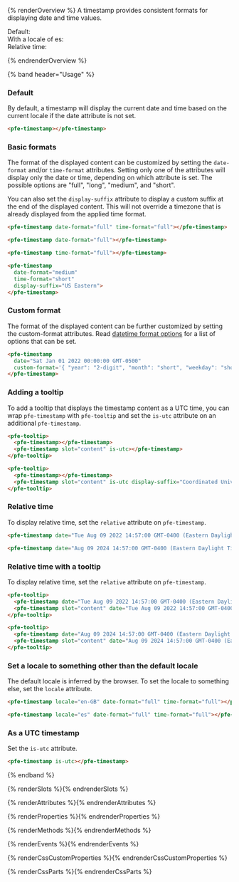 {% renderOverview %}
  A timestamp provides consistent formats for displaying date and time values.

  <div>Default:<strong><pfe-timestamp></pfe-timestamp></strong></div>
  <div>With a locale of es:<strong><pfe-timestamp time-format="medium" date-format="long" locale="es"></pfe-timestamp></strong></div>
  <div>Relative time:<strong><pfe-timestamp relative></pfe-timestamp></strong></div>

{% endrenderOverview %}

{% band header="Usage" %}
  ### Default
  By default, a timestamp will display the current date and time based on the current locale if the date attribute is not set.
  
  <pfe-timestamp></pfe-timestamp>
  ```html
  <pfe-timestamp></pfe-timestamp>
  ```

  ### Basic formats
  The format of the displayed content can be customized by setting the `date-format` and/or `time-format` attributes. Setting only one of the attributes will display only the date or time, depending on which attribute is set. The possible options are "full", "long", "medium", and "short".

  You can also set the `display-suffix` attribute to display a custom suffix at the end of the displayed content. This will not override a timezone that is already displayed from the applied time format.

  <pfe-timestamp date-format="full" time-format="full"></pfe-timestamp>
  ```html
  <pfe-timestamp date-format="full" time-format="full"></pfe-timestamp>
  ```

  <pfe-timestamp date-format="full"></pfe-timestamp>
  ```html
  <pfe-timestamp date-format="full"></pfe-timestamp>
  ```

  <pfe-timestamp time-format="full"></pfe-timestamp>
  ```html
  <pfe-timestamp time-format="full"></pfe-timestamp>
  ```

  <pfe-timestamp date-format="medium" time-format="short" display-suffix="US Eastern"></pfe-timestamp>
  ```html
  <pfe-timestamp
    date-format="medium"
    time-format="short"
    display-suffix="US Eastern">
  </pfe-timestamp>
  ```

  ### Custom format
  The format of the displayed content can be further customized by setting the custom-format attributes. Read [datetime format options](https://developer.mozilla.org/en-US/docs/Web/JavaScript/Reference/Global_Objects/Intl/DateTimeFormat/DateTimeFormat#options) for a list of options that can be set.

  <pfe-timestamp date="Sat Jan 01 2022 00:00:00 GMT-0500" custom-format='{ "year": "2-digit", "month": "short", "weekday": "short", "day": "numeric", "hour": "numeric" }'></pfe-timestamp>
  ```html
  <pfe-timestamp
    date="Sat Jan 01 2022 00:00:00 GMT-0500"
    custom-format='{ "year": "2-digit", "month": "short", "weekday": "short", "day": "numeric", "hour": "numeric" }'>
  </pfe-timestamp>
  ```

  ### Adding a tooltip
  To add a tooltip that displays the timestamp content as a UTC time, you can wrap `pfe-timestamp` with `pfe-tooltip` and set the `is-utc` attribute on an additional `pfe-timestamp`.

  <pfe-tooltip>
    <pfe-timestamp></pfe-timestamp>
    <pfe-timestamp slot="content" is-utc></pfe-timestamp>
  </pfe-tooltip>

  ```html
  <pfe-tooltip>
    <pfe-timestamp></pfe-timestamp>
    <pfe-timestamp slot="content" is-utc></pfe-timestamp>
  </pfe-tooltip>
  ```

  <pfe-tooltip>
    <pfe-timestamp></pfe-timestamp>
    <pfe-timestamp slot="content" is-utc display-suffix="Coordinated Universal Time"></pfe-timestamp>
  </pfe-tooltip>

  ```html
  <pfe-tooltip>
    <pfe-timestamp></pfe-timestamp>
    <pfe-timestamp slot="content" is-utc display-suffix="Coordinated Universal Time"></pfe-timestamp>
  </pfe-tooltip>
  ```

  ### Relative time
  To display relative time, set the `relative` attribute on `pfe-timestamp`.

  <pfe-timestamp date="Tue Aug 09 2022 14:57:00 GMT-0400 (Eastern Daylight Time)" relative></pfe-timestamp>

  ```html
  <pfe-timestamp date="Tue Aug 09 2022 14:57:00 GMT-0400 (Eastern Daylight Time)" relative></pfe-timestamp>
  ```

  <pfe-timestamp date="Aug 09 2024 14:57:00 GMT-0400 (Eastern Daylight Time)" relative></pfe-timestamp>

  ```html
  <pfe-timestamp date="Aug 09 2024 14:57:00 GMT-0400 (Eastern Daylight Time)" relative></pfe-timestamp>
  ```

  ### Relative time with a tooltip
  To display relative time, set the `relative` attribute on `pfe-timestamp`.

  <pfe-tooltip>
    <pfe-timestamp date="Tue Aug 09 2022 14:57:00 GMT-0400 (Eastern Daylight Time)" relative></pfe-timestamp>
    <pfe-timestamp slot="content" date="Tue Aug 09 2022 14:57:00 GMT-0400 (Eastern Daylight Time)"></pfe-timestamp>
  </pfe-tooltip>

  ```html
  <pfe-tooltip>
    <pfe-timestamp date="Tue Aug 09 2022 14:57:00 GMT-0400 (Eastern Daylight Time)" relative></pfe-timestamp>
    <pfe-timestamp slot="content" date="Tue Aug 09 2022 14:57:00 GMT-0400 (Eastern Daylight Time)"></pfe-timestamp>
  </pfe-tooltip>
  ```

  <pfe-tooltip>
    <pfe-timestamp date="Aug 09 2024 14:57:00 GMT-0400 (Eastern Daylight Time)" relative></pfe-timestamp>
    <pfe-timestamp slot="content" date="Aug 09 2024 14:57:00 GMT-0400 (Eastern Daylight Time)"></pfe-timestamp>
  </pfe-tooltip>

  ```html
  <pfe-tooltip>
    <pfe-timestamp date="Aug 09 2024 14:57:00 GMT-0400 (Eastern Daylight Time)" relative></pfe-timestamp>
    <pfe-timestamp slot="content" date="Aug 09 2024 14:57:00 GMT-0400 (Eastern Daylight Time)"></pfe-timestamp>
  </pfe-tooltip>
  ```

  ### Set a locale to something other than the default locale
  The default locale is inferred by the browser. To set the locale to something else, set the `locale` attribute.
  
  <pfe-timestamp locale="en-GB" date-format="full" time-format="full"></pfe-timestamp>

  ```html
  <pfe-timestamp locale="en-GB" date-format="full" time-format="full"></pfe-timestamp>
  ```

  <pfe-timestamp locale="es" date-format="full" time-format="full"></pfe-timestamp>

  ```html
  <pfe-timestamp locale="es" date-format="full" time-format="full"></pfe-timestamp>
  ```

  ### As a UTC timestamp
  Set the `is-utc` attribute.
  
  <pfe-timestamp is-utc></pfe-timestamp>

  ```html
  <pfe-timestamp is-utc></pfe-timestamp>
  ```
{% endband %}

{% renderSlots %}{% endrenderSlots %}

{% renderAttributes %}{% endrenderAttributes %}

{% renderProperties %}{% endrenderProperties %}

{% renderMethods %}{% endrenderMethods %}

{% renderEvents %}{% endrenderEvents %}

{% renderCssCustomProperties %}{% endrenderCssCustomProperties %}

{% renderCssParts %}{% endrenderCssParts %}
